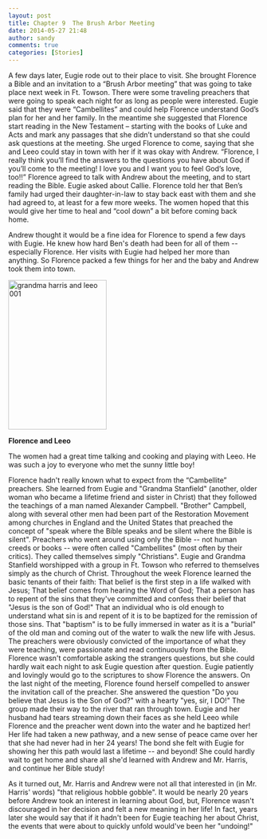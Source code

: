 ```yaml
---
layout: post
title: Chapter 9  The Brush Arbor Meeting
date: 2014-05-27 21:48
author: sandy
comments: true
categories: [Stories]
---
```

A few days later, Eugie rode out to their place to visit. She brought Florence a Bible and an invitation to a “Brush Arbor meeting” that was going to take place next week in Ft. Towson. There were some traveling preachers that were going to speak each night for as long as people were interested. Eugie said that they were “Cambellites” and could help Florence understand God’s plan for her and her family. In the meantime she suggested that Florence start reading in the New Testament – starting with the books of Luke and Acts and mark any passages that she didn’t understand so that she could ask questions at the meeting. She urged Florence to come, saying that she and Leeo could stay in town with her if it was okay with Andrew. “Florence, I really think you’ll find the answers to the questions you have about God if you’ll come to the meeting! I love you and I want you to feel God’s love, too!!” Florence agreed to talk with Andrew about the meeting, and to start reading the Bible. Eugie asked about Callie. Florence told her that Ben’s family had urged their daughter-in-law to stay back east with them and she had agreed to, at least for a few more weeks. The women hoped that this would give her time to heal and “cool down” a bit before coming back home.

Andrew thought it would be a fine idea for Florence to spend a few days with Eugie. He knew how hard Ben's death had been for all of them -- especially Florence. Her visits with Eugie had helped her more than anything. So Florence packed a few things for her and the baby and Andrew took them into town.

<img  src="https://brownsuit.github.io/imagesgrandma-harris-and-leeo-001.jpg" alt="grandma harris and leeo 001" width="197" height="300" /> 


<strong>Florence and Leeo</strong>

The women had a great time talking and cooking and playing with Leeo. He was such a joy to everyone who met the sunny little boy!

Florence hadn't really known what to expect from the “Cambellite” preachers. She learned from Eugie and "Grandma Stanfield" (another, older woman who became a lifetime friend and sister in Christ) that they followed the teachings of a man named Alexander Campbell. "Brother" Campbell, along with several other men had been part of the Restoration Movement among churches in England and the United States that preached the concept of "speak where the Bible speaks and be silent where the Bible is silent". Preachers who went around using only the Bible -- not human creeds or books -- were often called "Cambellites" (most often by their critics). They called themselves simply "Christians". Eugie and Grandma Stanfield worshipped with a group in Ft. Towson who referred to themselves simply as the church of Christ. Throughout the week Florence learned the basic tenants of their faith: That belief is the first step in a life walked with Jesus; That belief comes from hearing the Word of God; That a person has to repent of the sins that they've committed and confess their belief that "Jesus is the son of God!" That an individual who is old enough to understand what sin is and repent of it is to be baptized for the remission of those sins. That "baptism" is to be fully immersed in water as it is a "burial" of the old man and coming out of the water to walk the new life with Jesus. The preachers were obviously convicted of the importance of what they were teaching, were passionate and read continuously from the Bible. Florence wasn't comfortable asking the strangers questions, but she could hardly wait each night to ask Eugie question after question. Eugie patiently and lovingly would go to the scriptures to show Florence the answers. On the last night of the meeting, Florence found herself compelled to answer the invitation call of the preacher. She answered the question "Do you believe that Jesus is the Son of God?" with a hearty "yes, sir, I DO!" The group made their way to the river that ran through town. Eugie and her husband had tears streaming down their faces as she held Leeo while Florence and the preacher went down into the water and he baptized her! Her life had taken a new pathway, and a new sense of peace came over her that she had never had in her 24 years! The bond she felt with Eugie for showing her this path would last a lifetime -- and beyond! She could hardly wait to get home and share all she'd learned with Andrew and Mr. Harris, and continue her Bible study!

As it turned out, Mr. Harris and Andrew were not all that interested in (in Mr. Harris' words) "that religious hobble gobble". It would be nearly 20 years before Andrew took an interest in learning about God, but, Florence wasn't discouraged in her decision and felt a new meaning in her life! In fact, years later she would say that if it hadn't been for Eugie teaching her about Christ, the events that were about to quickly unfold would've been her "undoing!"
